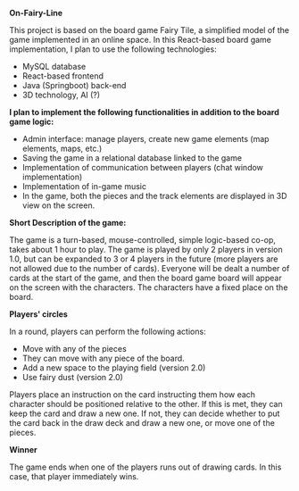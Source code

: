 **On-Fairy-Line**

This project is based on the board game Fairy Tile, a simplified model of the game implemented in an online space. In this React-based board game implementation, I plan to use the following technologies:
- MySQL database
- React-based frontend
- Java (Springboot) back-end
- 3D technology, AI (?)

**I plan to implement the following functionalities in addition to the board game logic:**

- Admin interface: manage players, create new game elements (map elements, maps, etc.)
- Saving the game in a relational database linked to the game
- Implementation of communication between players (chat window implementation)
- Implementation of in-game music
- In the game, both the pieces and the track elements are displayed in 3D view on the screen.

**Short Description of the game:**

The game is a turn-based, mouse-controlled, simple logic-based co-op, takes about 1 hour to play. The game is played by only 2 players in version 1.0, but can be expanded to 3 or 4 players in the future (more players are not allowed due to the number of cards). Everyone will be dealt a number of cards at the start of the game, and then the board game board will appear on the screen with the characters. The characters have a fixed place on the board.

**Players' circles**

In a round, players can perform the following actions:
 - Move with any of the pieces
 - They can move with any piece of the board.
 - Add a new space to the playing field (version 2.0)
 - Use fairy dust (version 2.0) 

Players place an instruction on the card instructing them how each character should be positioned relative to the other. If this is met, they can keep the card and draw a new one. If not, they can decide whether to put the card back in the draw deck and draw a new one, or move one of the pieces.

**Winner**

The game ends when one of the players runs out of drawing cards. In this case, that player immediately wins.
